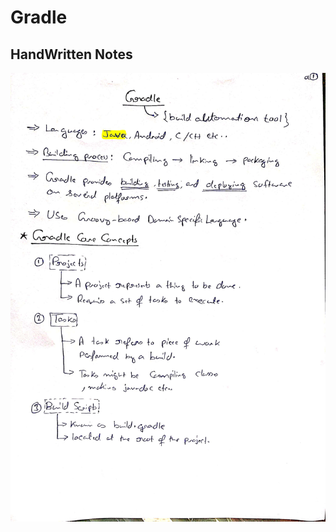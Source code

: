 # Gradle

## HandWritten Notes
<p align="center">
<img src="./1.jpg" alt="Page 1" width="800"/>
<p\>
